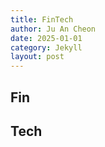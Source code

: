 ```yaml
---
title: FinTech
author: Ju An Cheon
date: 2025-01-01
category: Jekyll
layout: post
---
```

## Fin

## Tech